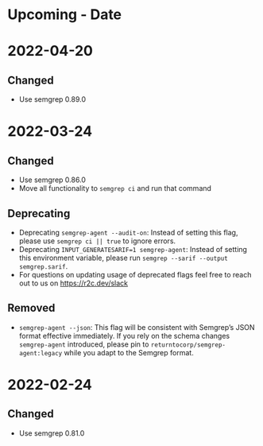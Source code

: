 # Upcoming - Date

# 2022-04-20

## Changed

- Use semgrep 0.89.0

# 2022-03-24

## Changed

- Use semgrep 0.86.0
- Move all functionality to `semgrep ci` and run that command

## Deprecating
- Deprecating `semgrep-agent --audit-on`: Instead of setting this flag, please use `semgrep ci || true` to ignore errors.
- Deprecating `INPUT_GENERATESARIF=1 semgrep-agent`: Instead of setting this environment variable, please run `semgrep --sarif --output semgrep.sarif`.
- For questions on updating usage of deprecated flags feel free to reach out to us on https://r2c.dev/slack

## Removed
- `semgrep-agent --json`: This flag will be consistent with Semgrep’s JSON format effective immediately. If you rely on the schema changes `semgrep-agent` introduced, please pin to `returntocorp/semgrep-agent:legacy` while you adapt to the Semgrep format.

# 2022-02-24

## Changed

- Use semgrep 0.81.0

